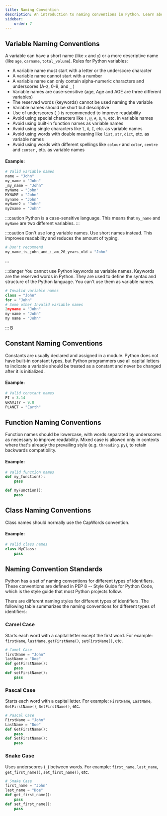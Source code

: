 ```yaml
---
title: Naming Convention
description: An introduction to naming conventions in Python. Learn about variable, constant, function, and class naming conventions and best practices for naming identifiers in Python.
sidebar: 
    order: 7
---
```


## Variable Naming Conventions
A variable can have a short name (like `x` and `y`) or a more descriptive name (like `age`, `carname`, `total_volume`). Rules for Python variables:
- A variable name must start with a letter or the underscore character
- A variable name cannot start with a number
- A variable name can only contain alpha-numeric characters and underscores (A-z, 0-9, and _ )
- Variable names are case-sensitive (age, Age and AGE are three different variables)
- The reserved words (keywords) cannot be used naming the variable
- Variable names should be short but descriptive
- Use of underscores (`_`) is recommended to improve readability
- Avoid using special characters like `!`, `@`, `#`, `$`, `%`, etc. in variable names
- Avoid using built-in function names as variable names
- Avoid using single characters like `l`, `O`, `I`, etc. as variable names
- Avoid using words with double meaning like `list`, `str`, `dict`, etc. as variable names
- Avoid using words with different spellings like `colour` and `color`, `centre` and `center` , etc. as variable names

#### Example:
```python title="variable.py" showLineNumbers{1} {2,3,4,5,6,7,8,9}
# Valid variable names
name = "John"
my_name = "John"
_my_name = "John"
myName = "John"
MYNAME = "John"
myname = "John"
myName2 = "John"
my2name = "John"
```

:::caution
Python is a case-sensitive language. This means that `my_name` and `myName` are two different variables.
:::

:::caution
Don't use long variable names. Use short names instead. This improves readability and reduces the amount of typing.
```python title="variable.py" showLineNumbers{1} {2,3,4,5,6,7,8,9}
# Don't recommend
my_name_is_john_and_i_am_20_years_old = "John"
```
:::

:::danger
You cannot use Python keywords as variable names. Keywords are the reserved words in Python. They are used to define the syntax and structure of the Python language. You can't use them as variable names.
```python title="variable.py" showLineNumbers{1} {2,3,5,6,7,8}
# Invalid variable names
class = "John"
for = "John"
# Some other Invalid variable names
2myname = "John"
my-name = "John"
my name = "John"
```
:::
B

## Constant Naming Conventions
Constants are usually declared and assigned in a module. Python does not have built-in constant types, but Python programmers use all capital letters to indicate a variable should be treated as a constant and never be changed after it is initialized.

#### Example:
```python title="constant.py" showLineNumbers{1} {2,3,4}
# Valid constant names
PI = 3.14
GRAVITY = 9.8
PLANET = "Earth"
```

## Function Naming Conventions
Function names should be lowercase, with words separated by underscores as necessary to improve readability. Mixed case is allowed only in contexts where that's already the prevailing style (e.g. `threading.py`), to retain backwards compatibility.

#### Example:
```python title="function.py" showLineNumbers{1} {2,3,5,6}
# Valid function names
def my_function():
    pass

def myFunction():
    pass
```

## Class Naming Conventions
Class names should normally use the CapWords convention.

#### Example:
```python title="class.py" showLineNumbers{1} {2,3,4}
# Valid class names
class MyClass:
    pass
```

## Naming Convention Standards
Python has a set of naming conventions for different types of identifiers. These conventions are defined in PEP 8 -- Style Guide for Python Code, which is the style guide that most Python projects follow.

There are different naming styles for different types of identifiers. The following table summarizes the naming conventions for different types of identifiers:
### Camel Case
Starts each word with a capital letter except the first word. For example: `firstName`, `lastName`, `getFirstName()`, `setFirstName()`, etc.
```python title="variable.py" showLineNumbers{1} {2,3,4,5,6,7} 
# Camel Case
firstName = "John"
lastName = "Doe"
def getFirstName():
    pass
def setFirstName():
    pass
```
### Pascal Case
Starts each word with a capital letter. For example: `FirstName`, `LastName`, `GetFirstName()`, `SetFirstName()`, etc.
```python title="variable.py" showLineNumbers{1} {2,3,4,5,6,7} 
# Pascal Case
FirstName = "John"
LastName = "Doe"
def GetFirstName():
    pass
def SetFirstName():
    pass
```

### Snake Case
Uses underscores (`_`) between words. For example: `first_name`, `last_name`, `get_first_name()`, `set_first_name()`, etc.
```python title="variable.py" showLineNumbers{1} {2,3,4,5,6,7} 
# Snake Case
first_name = "John"
last_name = "Doe"
def get_first_name():
    pass
def set_first_name():
    pass
```
